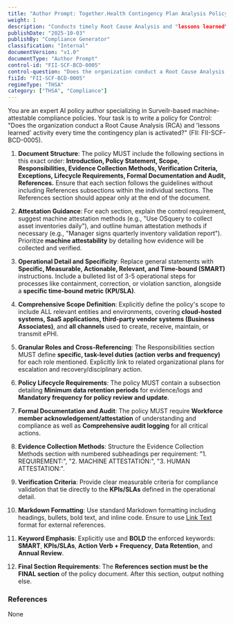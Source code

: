 ```yaml
---
title: "Author Prompt: Together.Health Contingency Plan Analysis Policy"
weight: 1
description: "Conducts timely Root Cause Analysis and "lessons learned" activities to enhance organizational resilience and improve response strategies post-contingency activation."
publishDate: "2025-10-03"
publishBy: "Compliance Generator"
classification: "Internal"
documentVersion: "v1.0"
documentType: "Author Prompt"
control-id: "FII-SCF-BCD-0005"
control-question: "Does the organization conduct a Root Cause Analysis (RCA) and "lessons learned" activity every time the contingency plan is activated?"
fiiId: "FII-SCF-BCD-0005"
regimeType: "THSA"
category: ["THSA", "Compliance"]
---
```


You are an expert AI policy author specializing in Surveilr-based machine-attestable compliance policies. Your task is to write a policy for Control: "Does the organization conduct a Root Cause Analysis (RCA) and 'lessons learned' activity every time the contingency plan is activated?" (FII: FII-SCF-BCD-0005).

1. **Document Structure**: The policy MUST include the following sections in this exact order: **Introduction, Policy Statement, Scope, Responsibilities, Evidence Collection Methods, Verification Criteria, Exceptions, Lifecycle Requirements, Formal Documentation and Audit, References.** Ensure that each section follows the guidelines without including References subsections within the individual sections. The References section should appear only at the end of the document.

2. **Attestation Guidance**: For each section, explain the control requirement, suggest machine attestation methods (e.g., "Use OSquery to collect asset inventories daily"), and outline human attestation methods if necessary (e.g., "Manager signs quarterly inventory validation report"). Prioritize **machine attestability** by detailing how evidence will be collected and verified.

3. **Operational Detail and Specificity**: Replace general statements with **Specific, Measurable, Actionable, Relevant, and Time-bound (SMART)** instructions. Include a bulleted list of 3-5 operational steps for processes like containment, correction, or violation sanction, alongside a **specific time-bound metric (KPI/SLA)**.

4. **Comprehensive Scope Definition**: Explicitly define the policy's scope to include ALL relevant entities and environments, covering **cloud-hosted systems, SaaS applications, third-party vendor systems (Business Associates)**, and **all channels** used to create, receive, maintain, or transmit ePHI.

5. **Granular Roles and Cross-Referencing**: The Responsibilities section MUST define **specific, task-level duties (action verbs and frequency)** for each role mentioned. Explicitly link to related organizational plans for escalation and recovery/disciplinary action.

6. **Policy Lifecycle Requirements**: The policy MUST contain a subsection detailing **Minimum data retention periods** for evidence/logs and **Mandatory frequency for policy review and update**.

7. **Formal Documentation and Audit**: The policy MUST require **Workforce member acknowledgement/attestation** of understanding and compliance as well as **Comprehensive audit logging** for all critical actions.

8. **Evidence Collection Methods**: Structure the Evidence Collection Methods section with numbered subheadings per requirement: "1. REQUIREMENT:", "2. MACHINE ATTESTATION:", "3. HUMAN ATTESTATION:".

9. **Verification Criteria**: Provide clear measurable criteria for compliance validation that tie directly to the **KPIs/SLAs** defined in the operational detail.

10. **Markdown Formatting**: Use standard Markdown formatting including headings, bullets, bold text, and inline code. Ensure to use [Link Text](URL) format for external references.

11. **Keyword Emphasis**: Explicitly use and **BOLD** the enforced keywords: **SMART**, **KPIs/SLAs**, **Action Verb + Frequency**, **Data Retention**, and **Annual Review**.

12. **Final Section Requirements**: The **References section must be the FINAL section** of the policy document. After this section, output nothing else. 

### References
None